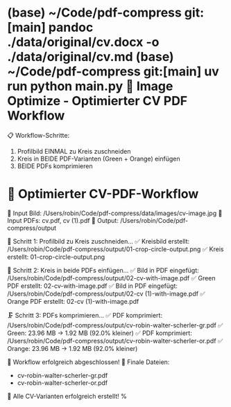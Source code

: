(base) ~/Code/pdf-compress git:[main]
pandoc ./data/original/cv.docx -o ./data/original/cv.md
(base) ~/Code/pdf-compress git:[main]
uv run python main.py
🎯 Image Optimize - Optimierter CV PDF Workflow
==================================================
📋 Workflow-Schritte:
1. Profilbild EINMAL zu Kreis zuschneiden
2. Kreis in BEIDE PDF-Varianten (Green + Orange) einfügen
3. BEIDE PDFs komprimieren

🎯 Optimierter CV-PDF-Workflow
==================================================
📁 Input Bild: /Users/robin/Code/pdf-compress/data/images/cv-image.jpg
📁 Input PDFs: cv.pdf, cv (1).pdf
📁 Output: /Users/robin/Code/pdf-compress/output

📸 Schritt 1: Profilbild zu Kreis zuschneiden...
✅ Kreisbild erstellt: /Users/robin/Code/pdf-compress/output/01-crop-circle-output.png
✅ Kreis erstellt: 01-crop-circle-output.png

📄 Schritt 2: Kreis in beide PDFs einfügen...
✅ Bild in PDF eingefügt: /Users/robin/Code/pdf-compress/output/02-cv-with-image.pdf
✅ Green PDF erstellt: 02-cv-with-image.pdf
✅ Bild in PDF eingefügt: /Users/robin/Code/pdf-compress/output/02-cv (1)-with-image.pdf
✅ Orange PDF erstellt: 02-cv (1)-with-image.pdf

🗜️ Schritt 3: PDFs komprimieren...
✅ PDF komprimiert: /Users/robin/Code/pdf-compress/output/cv-robin-walter-scherler-gr.pdf
✅ Green: 23.96 MB → 1.92 MB (92.0% kleiner)
✅ PDF komprimiert: /Users/robin/Code/pdf-compress/output/cv-robin-walter-scherler-or.pdf
✅ Orange: 23.96 MB → 1.92 MB (92.0% kleiner)

🎉 Workflow erfolgreich abgeschlossen!
📁 Finale Dateien:
- cv-robin-walter-scherler-gr.pdf
- cv-robin-walter-scherler-or.pdf

🎉 Alle CV-Varianten erfolgreich erstellt!
%  